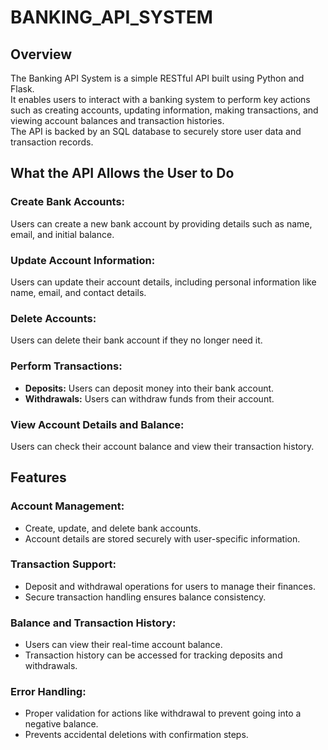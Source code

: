 # BANKING_API_SYSTEM

## Overview
The Banking API System is a simple RESTful API built using Python and Flask.  
It enables users to interact with a banking system to perform key actions such as creating accounts, updating information, making transactions, and viewing account balances and transaction histories.  
The API is backed by an SQL database to securely store user data and transaction records.

## What the API Allows the User to Do

### Create Bank Accounts:
Users can create a new bank account by providing details such as name, email, and initial balance.

### Update Account Information:
Users can update their account details, including personal information like name, email, and contact details.

### Delete Accounts:
Users can delete their bank account if they no longer need it.

### Perform Transactions:
- **Deposits:** Users can deposit money into their bank account.  
- **Withdrawals:** Users can withdraw funds from their account.

### View Account Details and Balance:
Users can check their account balance and view their transaction history.

## Features

### Account Management:
- Create, update, and delete bank accounts.  
- Account details are stored securely with user-specific information.

### Transaction Support:
- Deposit and withdrawal operations for users to manage their finances.  
- Secure transaction handling ensures balance consistency.

### Balance and Transaction History:
- Users can view their real-time account balance.  
- Transaction history can be accessed for tracking deposits and withdrawals.

### Error Handling:
- Proper validation for actions like withdrawal to prevent going into a negative balance.  
- Prevents accidental deletions with confirmation steps.
